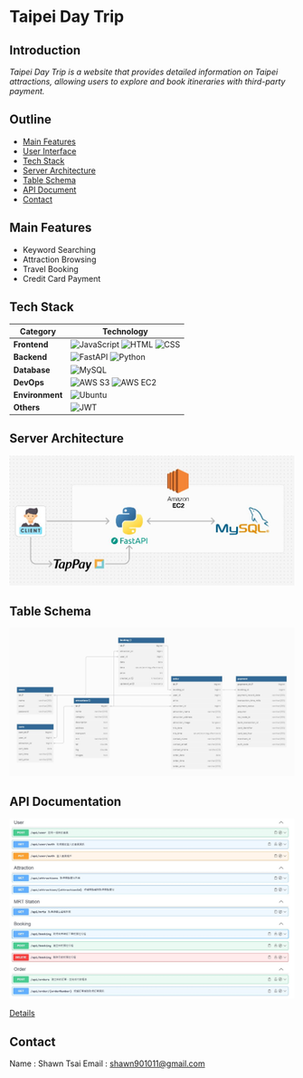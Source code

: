 # Taipei Day Trip

## Introduction
_Taipei Day Trip is a website that provides detailed information on Taipei attractions, allowing users to explore and book itineraries with third-party payment._
## Outline

- [Main Features](#main-feature)
- [User Interface](#user-Interface)
- [Tech Stack](#tech-stack)
- [Server Architecture](#server-architecture)
- [Table Schema](#table-schema)
- [API Document](#api-document)
- [Contact](#contact)

## Main Features
- Keyword Searching
- Attraction Browsing
- Travel Booking
- Credit Card Payment

## Tech Stack

| **Category**   |**Technology**                                                                                                                                                       |
| -------------- | --------------------------------------------------------------------------------------------------------------------------------------------------------------------- |
| **Frontend**   | ![JavaScript](https://img.shields.io/badge/JavaScript-F7DF1E?style=flat&logo=javascript&logoColor=black) ![HTML](https://img.shields.io/badge/HTML5-E34F26?style=flat&logo=html5&logoColor=white) ![CSS](https://img.shields.io/badge/CSS-1572B6?style=flat&logo=css&logoColor=white) |
| **Backend**    | ![FastAPI](https://img.shields.io/badge/FastAPI-005571?style=flat&logo=fastapi&logoColor=white) ![Python](https://img.shields.io/badge/Python-3776AB?style=flat&logo=python&logoColor=white) |
| **Database**   | ![MySQL](https://img.shields.io/badge/MySQL-4479A1?style=flat&logo=mysql&logoColor=white) 
| **DevOps**     | ![AWS S3](https://img.shields.io/badge/AWS%20S3-569A31?style=flat&logo=amazonaws&logoColor=white) ![AWS EC2](https://img.shields.io/badge/AWS%20EC2-FF9900?style=flat&logo=amazon-ec2&logoColor=white) 
| **Environment**| ![Ubuntu](https://img.shields.io/badge/Ubuntu-E95420?style=flat&logo=ubuntu&logoColor=white)       
| **Others**     | ![JWT](https://img.shields.io/badge/JWT-000000?style=flat&logo=json-web-tokens&logoColor=white) |


## Server Architecture
<img src="https://github.com/Shawn0604/Taipei-Day-Trip/blob/develop/readme_image/server_architecture.JPG" alt="Server Architecture" width="800"/>

## Table Schema
<img src="https://github.com/Shawn0604/Taipei-Day-Trip/blob/develop/readme_image/table_schema.JPG" alt="Table Schema" width="800"/>

## API Documentation
<img src="https://github.com/Shawn0604/Taipei-Day-Trip/blob/develop/readme_image/api_document.JPG" alt="API Document" width="800"/>

[Details](https://app.swaggerhub.com/apis-docs/padax/taipei-a-day/1.1.0#/ "link")

## Contact
Name : Shawn Tsai
Email : shawn901011@gmail.com
